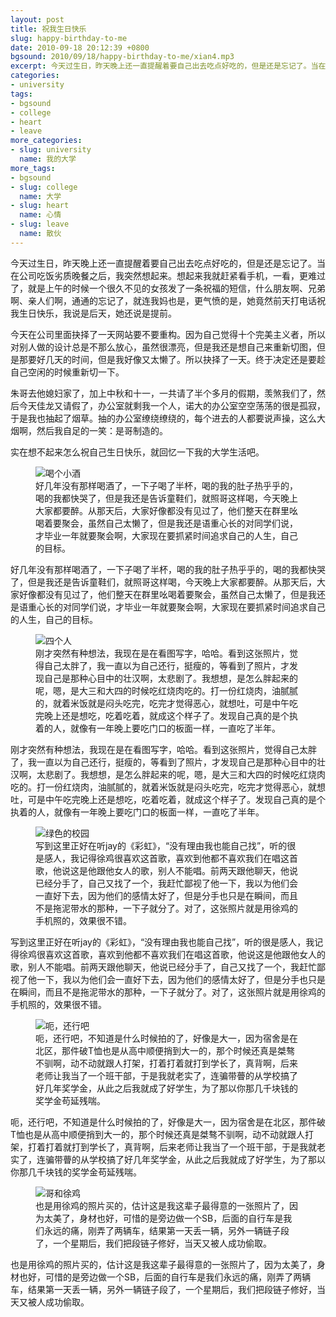 ```yaml
---
layout: post
title: 祝我生日快乐
slug: happy-birthday-to-me
date: 2010-09-18 20:12:39 +0800
bgsound: 2010/09/18/happy-birthday-to-me/xian4.mp3
excerpt: 今天过生日，昨天晚上还一直提醒着要自己出去吃点好吃的，但是还是忘记了。当在公司吃饭劣质晚餐之后，我突然想起来。想起来我就赶紧看手机，一看，更难过了，就是上午的时候一个很久不见的女孩发了一条祝福的短信，什么朋友啊、兄弟啊、亲人们啊，通通的忘记了，就连我妈也是，更气愤的是，她竟然前天打电话祝我生日快乐，我说是后天，她还说是提前。
categories:
- university
tags:
- bgsound
- college
- heart
- leave
more_categories:
- slug: university
  name: 我的大学
more_tags:
- bgsound
- slug: college
  name: 大学
- slug: heart
  name: 心情
- slug: leave
  name: 散伙
---
```


今天过生日，昨天晚上还一直提醒着要自己出去吃点好吃的，但是还是忘记了。当在公司吃饭劣质晚餐之后，我突然想起来。想起来我就赶紧看手机，一看，更难过了，就是上午的时候一个很久不见的女孩发了一条祝福的短信，什么朋友啊、兄弟啊、亲人们啊，通通的忘记了，就连我妈也是，更气愤的是，她竟然前天打电话祝我生日快乐，我说是后天，她还说是提前。

今天在公司里面抉择了一天网站要不要重构。因为自己觉得十个完美主义者，所以对别人做的设计总是不那么放心，虽然很漂亮，但是我还是想自己来重新切图，但是那要好几天的时间，但是我好像又太懒了。所以抉择了一天。终于决定还是要趁自己空闲的时候重新切一下。

朱哥去他媳妇家了，加上中秋和十一，一共请了半个多月的假期，羡煞我们了，然后今天佳龙又请假了，办公室就剩我一个人，诺大的办公室空空荡荡的很是孤寂，于是我也抽起了烟草。抽的办公室缭绕缭绕的，每个进去的人都要说声操，这么大烟啊，然后我自足的一笑：是哥制造的。

实在想不起来怎么祝自己生日快乐，就回忆一下我的大学生活吧。

<figure>
	<img src="{{ site.path.uploads }}2010/09/18/happy-birthday-to-me/drink.jpg" alt="喝个小酒" />
	<figcaption>
		好几年没有那样喝酒了，一下子喝了半杯，喝的我的肚子热乎乎的，喝的我都快哭了，但是我还是告诉童鞋们，就照哥这样喝，今天晚上大家都要醉。从那天后，大家好像都没有见过了，他们整天在群里吆喝着要聚会，虽然自己太懒了，但是我还是语重心长的对同学们说，才毕业一年就要聚会啊，大家现在要抓紧时间追求自己的人生，自己的目标。
	</figcaption>
</figure>

好几年没有那样喝酒了，一下子喝了半杯，喝的我的肚子热乎乎的，喝的我都快哭了，但是我还是告诉童鞋们，就照哥这样喝，今天晚上大家都要醉。从那天后，大家好像都没有见过了，他们整天在群里吆喝着要聚会，虽然自己太懒了，但是我还是语重心长的对同学们说，才毕业一年就要聚会啊，大家现在要抓紧时间追求自己的人生，自己的目标。

<figure>
	<img src="{{ site.path.uploads }}2010/09/18/happy-birthday-to-me/four.jpg" alt="四个人" />
	<figcaption>
		刚才突然有种想法，我现在是在看图写字，哈哈。看到这张照片，觉得自己太胖了，我一直以为自己还行，挺瘦的，等看到了照片，才发现自己是那种心目中的壮汉啊，太悲剧了。我想想，是怎么胖起来的呢，嗯，是大三和大四的时候吃红烧肉吃的。打一份红烧肉，油腻腻的，就着米饭就是闷头吃完，吃完才觉得恶心，就想吐，可是中午吃完晚上还是想吃，吃着吃着，就成这个样子了。发现自己真的是个执着的人，就像有一年晚上要吃门口的板面一样，一直吃了半年。
	</figcaption>
</figure>

刚才突然有种想法，我现在是在看图写字，哈哈。看到这张照片，觉得自己太胖了，我一直以为自己还行，挺瘦的，等看到了照片，才发现自己是那种心目中的壮汉啊，太悲剧了。我想想，是怎么胖起来的呢，嗯，是大三和大四的时候吃红烧肉吃的。打一份红烧肉，油腻腻的，就着米饭就是闷头吃完，吃完才觉得恶心，就想吐，可是中午吃完晚上还是想吃，吃着吃着，就成这个样子了。发现自己真的是个执着的人，就像有一年晚上要吃门口的板面一样，一直吃了半年。

<figure>
	<img src="{{ site.path.uploads }}2010/09/18/happy-birthday-to-me/green.jpg" alt="绿色的校园" />
	<figcaption>
		写到这里正好在听jay的《彩虹》，“没有理由我也能自己找”，听的很是感人，我记得徐鸡很喜欢这首歌，喜欢到他都不喜欢我们在唱这首歌，他说这是他跟他女人的歌，别人不能唱。前两天跟他聊天，他说已经分手了，自己又找了一个，我赶忙鄙视了他一下，我以为他们会一直好下去，因为他们的感情太好了，但是分手也只是在瞬间，而且不是拖泥带水的那种，一下子就分了。对了，这张照片就是用徐鸡的手机照的，效果很不错。
	</figcaption>
</figure>

写到这里正好在听jay的《彩虹》，“没有理由我也能自己找”，听的很是感人，我记得徐鸡很喜欢这首歌，喜欢到他都不喜欢我们在唱这首歌，他说这是他跟他女人的歌，别人不能唱。前两天跟他聊天，他说已经分手了，自己又找了一个，我赶忙鄙视了他一下，我以为他们会一直好下去，因为他们的感情太好了，但是分手也只是在瞬间，而且不是拖泥带水的那种，一下子就分了。对了，这张照片就是用徐鸡的手机照的，效果很不错。

<figure>
	<img src="{{ site.path.uploads }}2010/09/18/happy-birthday-to-me/me.jpg" alt="呃，还行吧" />
	<figcaption>
		呃，还行吧，不知道是什么时候拍的了，好像是大一，因为宿舍是在北区，那件破T恤也是从高中顺便捎到大一的，那个时候还真是桀骜不驯啊，动不动就跟人打架，打着打着就打到学长了，真背啊，后来老师让我当了一个班干部，于是我就老实了，连骗带瞢的从学校搞了好几年奖学金，从此之后我就成了好学生，为了那以你那几千块钱的奖学金苟延残喘。
	</figcaption>
</figure>

呃，还行吧，不知道是什么时候拍的了，好像是大一，因为宿舍是在北区，那件破T恤也是从高中顺便捎到大一的，那个时候还真是桀骜不驯啊，动不动就跟人打架，打着打着就打到学长了，真背啊，后来老师让我当了一个班干部，于是我就老实了，连骗带瞢的从学校搞了好几年奖学金，从此之后我就成了好学生，为了那以你那几千块钱的奖学金苟延残喘。

<figure>
	<img src="{{ site.path.uploads }}2010/09/18/happy-birthday-to-me/xuji.jpg" alt="哥和徐鸡" />
	<figcaption>
		也是用徐鸡的照片买的，估计这是我这辈子最得意的一张照片了，因为太美了，身材也好，可惜的是旁边做一个SB，后面的自行车是我们永远的痛，刚弄了两辆车，结果第一天丢一辆，另外一辆链子段了，一个星期后，我们把段链子修好，当天又被人成功偷取。
	</figcaption>
</figure>

也是用徐鸡的照片买的，估计这是我这辈子最得意的一张照片了，因为太美了，身材也好，可惜的是旁边做一个SB，后面的自行车是我们永远的痛，刚弄了两辆车，结果第一天丢一辆，另外一辆链子段了，一个星期后，我们把段链子修好，当天又被人成功偷取。

